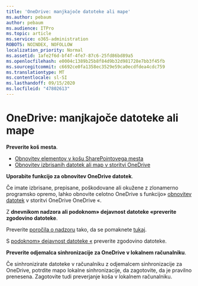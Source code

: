 ```yaml
---
title: 'OneDrive: manjkajoče datoteke ali mape'
ms.author: pebaum
author: pebaum
ms.audience: ITPro
ms.topic: article
ms.service: o365-administration
ROBOTS: NOINDEX, NOFOLLOW
localization_priority: Normal
ms.assetid: 1afe2f6d-bf4f-4fe7-87c6-25fd86bd89a5
ms.openlocfilehash: e0004c1389b25b8f84d9b32d981728e7bb3f45fb
ms.sourcegitcommit: c6692ce0fa1358ec3529e59ca0ecdfdea4cdc759
ms.translationtype: MT
ms.contentlocale: sl-SI
ms.lasthandoff: 09/15/2020
ms.locfileid: "47802613"
---
```

# <a name="onedrive-missing-files-or-folders"></a>OneDrive: manjkajoče datoteke ali mape

**Preverite koš mesta**.

- [Obnovitev elementov v košu SharePointovega mesta](https://support.office.com/article/restore-deleted-items-from-the-site-collection-recycle-bin-5fa924ee-16d7-487b-9a0a-021b9062d14b)
- [Obnovitev izbrisanih datotek ali map v storitvi OneDrive](https://support.office.com/article/Restore-deleted-files-or-folders-in-OneDrive-949ada80-0026-4db3-a953-c99083e6a84f)


**Uporabite funkcijo za obnovitev OneDrive datotek**. 

Če imate izbrisane, prepisane, poškodovane ali okužene z zlonamerno programsko opremo, lahko obnovite celotno OneDrive s funkcijo» [obnovitev datotek](https://support.office.com/article/Restore-your-OneDrive-fa231298-759d-41cf-bcd0-25ac53eb8a15) v storitvi OneDrive OneDrive «.


Z **dnevnikom nadzora ali podoknom» dejavnost datoteke «preverite zgodovino datoteke**.

Preverite [poročila o nadzoru](https://docs.microsoft.com/microsoft-365/compliance/search-the-audit-log-in-security-and-compliance) tako, da se pomaknete [tukaj](https://sip.protection.office.com/).


S [podoknom» dejavnost datoteke «](https://support.office.com/article/File-activity-in-a-document-library-6105ecda-1dd0-4f6f-9542-102bf5c0ffe0) preverite zgodovino datoteke.


**Preverite odjemalca sinhronizacije za OneDrive v lokalnem računalniku**.

Če sinhronizirate datoteke v računalniku z odjemalcem sinhronizacije za OneDrive, potrdite mapo lokalne sinhronizacije, da zagotovite, da je pravilno prenesena. Zagotovite tudi preverjanje koša v lokalnem računalniku.

